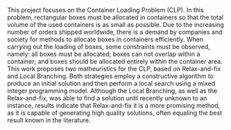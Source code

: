 This project focuses on the Container Loading Problem (CLP). In this problem, rectangular boxes must be allocated in containers so that the total volume of the used containers is as small as possible. Due to the increasing number of orders shipped worldwide, there is a demand by companies and society for methods to allocate boxes in containers efficiently. When carrying out the loading of boxes, some constraints must be observed, namely: all boxes must be allocated; boxes can not overlap within a container; and boxes should be allocated entirely within the container area. This work proposes two matheuristics for the CLP, based on Relax-and-fix and Local Branching. Both strategies employ a constructive algorithm to produce an initial solution and then perform a local search using a mixed integer programming model. Although the Local Branching, as well as the Relax-and-fix, was able to find a solution until recently unknown to an instance, results indicate that Relax-and-fix it is a more promising method, as it is capable of generating high quality solutions, often equaling the best result known in the literature.
